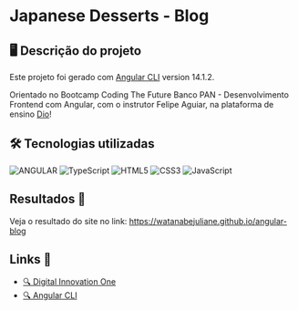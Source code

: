 # Japanese Desserts - Blog

## 🖥️ Descrição do projeto 
Este projeto foi gerado com [Angular CLI](https://github.com/angular/angular-cli) version 14.1.2.

Orientado no Bootcamp Coding The Future Banco PAN - Desenvolvimento Frontend com Angular, com o instrutor Felipe Aguiar, na plataforma de ensino [Dio](https://www.dio.me/)!

## 🛠️ Tecnologias utilizadas
![ANGULAR](https://img.shields.io/badge/Angular-DD0031?style=for-the-badge&logo=angular&logoColor=white)
![TypeScript](https://img.shields.io/badge/TypeScript-007ACC?style=for-the-badge&logo=typescript&logoColor=white)
![HTML5](https://img.shields.io/badge/HTML5-E34F26?style=for-the-badge&logo=html5&logoColor=white)
![CSS3](https://img.shields.io/badge/CSS3-1572B6?style=for-the-badge&logo=css3&logoColor=white)
![JavaScript](https://img.shields.io/badge/JavaScript-F7DF1E?style=for-the-badge&logo=javascript&logoColor=black)

## Resultados 🚩
Veja o resultado do site no link:
https://watanabejuliane.github.io/angular-blog

## Links 🔗

* [🔍 Digital Innovation One](https://www.dio.me/)
* [🔍 Angular CLI ](https://angular.io/cli)
